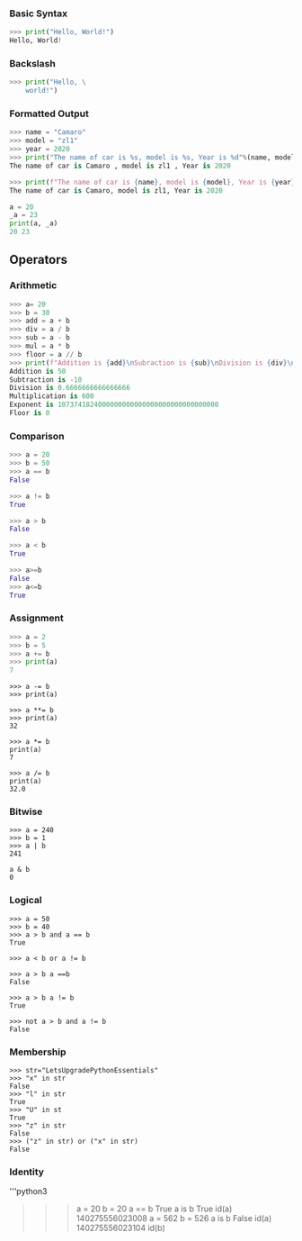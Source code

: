 ### Basic Syntax

```python
>>> print("Hello, World!")
Hello, World!
```

### Backslash

```python
>>> print("Hello, \
    world!")
```

### Formatted Output

```python
>>> name = "Camaro" 
>>> model = "zl1"
>>> year = 2020
>>> print("The name of car is %s, model is %s, Year is %d"%(name, model, year)) #old string formatting method.
The name of car is Camaro , model is zl1 , Year is 2020
```

```python
>>> print(f"The name of car is {name}, model is {model}, Year is {year}")
The name of car is Camaro, model is zl1, Year is 2020
```

```python
a = 20
_a = 23
print(a, _a)
20 23
```


## Operators

### Arithmetic 

```python
>>> a= 20
>>> b = 30
>>> add = a + b
>>> div = a / b
>>> sub = a - b
>>> mul = a * b
>>> floor = a // b
>>> print(f"Addition is {add}\nSubraction is {sub}\nDivision is {div}\nMultiplication is {mul}\nExponent is {expo}\nFloor Division is {floor}")
Addition is 50
Subtraction is -10
Division is 0.6666666666666666
Multiplication is 600
Exponent is 1073741824000000000000000000000000000000
Floor is 0
```

### Comparison

```python
>>> a = 20
>>> b = 50
>>> a == b
False
```

```python
>>> a != b
True
```

```python
>>> a > b
False
```

```python
>>> a < b
True
```

```python
>>> a>=b
False
>>> a<=b
True
```

### Assignment

```python
>>> a = 2
>>> b = 5
>>> a += b
>>> print(a)
7
```

```python3
>>> a -= b
>>> print(a)
```

```python3
>>> a **= b
>>> print(a)
32
```

```python3
>>> a *= b
print(a)
7
```

```python3
>>> a /= b
print(a)
32.0
```

### Bitwise


```python3
>>> a = 240
>>> b = 1
>>> a | b
241
```

```python3
a & b
0
```

### Logical 


```python3
>>> a = 50
>>> b = 40
>>> a > b and a == b
True
```

```python3
>>> a < b or a != b
```

```python3
>>> a > b a ==b
False
```

```python3
>>> a > b a != b
True
```

```python3
>>> not a > b and a != b
False
```

### Membership

```python3
>>> str="LetsUpgradePythonEssentials"
>>> "x" in str
False
>>> "l" in str
True
>>> "U" in st
True
>>> "z" in str
False
>>> ("z" in str) or ("x" in str)
False
```

### Identity

'''python3
>>> a = 20
>>> b = 20
>>> a == b
True
>>> a is b 
True
>>> id(a) 
140275556023008
>>> a = 562
>>> b = 526
>>> a is b
False
>>> id(a)
140275556023104
>>> id(b)
```
